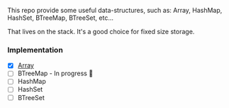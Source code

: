 This repo provide some useful data-structures, such as: Array, HashMap, HashSet, BTreeMap, BTreeSet, etc...

That lives on the stack. It's a good choice for fixed size storage.

### Implementation

- [x] [Array](https://docs.rs/stack-array/)
- [ ] BTreeMap - In progress 🏃
- [ ] HashMap
- [ ] HashSet
- [ ] BTreeSet